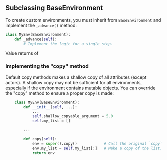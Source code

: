 ## Subclassing BaseEnvironment

To create custom environments, you must inherit from `BaseEnvironment` and implement the `_advance()` method:

```python
class MyEnv(BaseEnvironment):
    def _advance(self):
        # Implement the logic for a single step.
```

Value returns of

### Implementing the "copy" method

Default copy methods makes a shallow copy of all attributes (except actors). A shallow copy may not be sufficient for all environments, especially if the environment contains mutable objects. You can override the "copy" method to ensure a proper copy is made:

```python
    class MyEnv(BaseEnvironment):
        def __init__(self, ...):
            ...
            self.shallow_copyable_argument = 5.0
            self.my_list = []

        ...

        def copy(self):
            env = super().copy()            # Call the original `copy` method.
            env.my_list = self.my_list[:]   # Make a copy of the list.
            return env
```